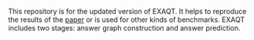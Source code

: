 This repository is for the updated version of EXAQT. It helps to reproduce the results of the [paper](https://arxiv.org/abs/2109.08935) or is used for other kinds of benchmarks.
EXAQT includes two stages: answer graph construction and answer prediction.

